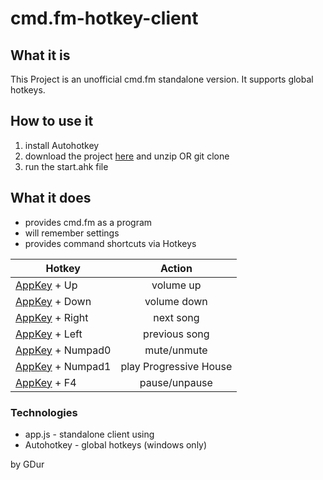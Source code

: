 cmd.fm-hotkey-client
====================

## What it is
This Project is an unofficial cmd.fm standalone version.
It supports global hotkeys.

## How to use it
1. install Autohotkey
1. download the project [here](https://github.com/GDur/cmd.fm-hotkey-client/archive/master.zip) and unzip OR git clone
1. run the start.ahk file

## What it does
- provides cmd.fm as a program
- will remember settings
- provides command shortcuts via Hotkeys

| Hotkey        | Action          
| ------------- |:-------------:
[AppKey](http://upload.wikimedia.org/wikipedia/commons/3/3a/Qwerty.svg) + Up | volume up
[AppKey](http://upload.wikimedia.org/wikipedia/commons/3/3a/Qwerty.svg) + Down | volume down
[AppKey](http://upload.wikimedia.org/wikipedia/commons/3/3a/Qwerty.svg) + Right | next song
[AppKey](http://upload.wikimedia.org/wikipedia/commons/3/3a/Qwerty.svg) + Left | previous song
[AppKey](http://upload.wikimedia.org/wikipedia/commons/3/3a/Qwerty.svg) + Numpad0 | mute/unmute
[AppKey](http://upload.wikimedia.org/wikipedia/commons/3/3a/Qwerty.svg) + Numpad1 | play Progressive House
[AppKey](http://upload.wikimedia.org/wikipedia/commons/3/3a/Qwerty.svg) + F4 | pause/unpause

### Technologies
- app.js     - standalone client using 
- Autohotkey - global hotkeys (windows only)

by GDur
